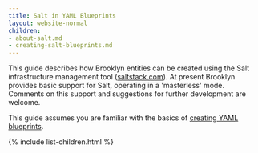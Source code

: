```yaml
---
title: Salt in YAML Blueprints
layout: website-normal
children:
- about-salt.md
- creating-salt-blueprints.md
---
```


This guide describes how Brooklyn entities can be created using the Salt infrastructure management tool
 ([saltstack.com](https://saltstack.com/)).
At present Brooklyn provides basic support for Salt, operating in a 'masterless' mode. 
Comments on this support and suggestions for further development are welcome.

This guide assumes you are familiar with the basics of [creating YAML blueprints](/guide/blueprints).

{% include list-children.html %}
